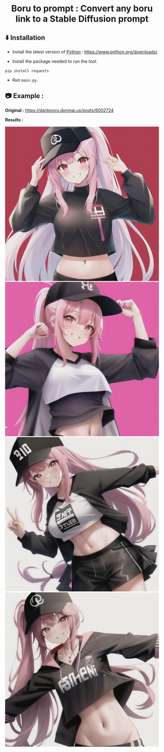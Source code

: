 <h1 align="center">Boru to prompt : Convert any boru link to a Stable Diffusion prompt</h1>

## ⬇️ Installation

- Install the latest version of [Python](https://www.python.org/) : https://www.python.org/downloads/

- Install the package needed to run the tool.

```
pip install requests
```

- Run `main.py`.

## 📷 Example :

**Original :** https://danbooru.donmai.us/posts/6002724

**Results :** 

<img src="examples/1.png">
<img src="examples/tmp2j64g5m3.png">
<img src="examples/tmpmhruykiu.png">
<img src="examples/tmpxq1q0_yq.png">
